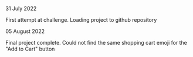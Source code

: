 31 July 2022

First attempt at challenge. Loading project to github repository


05 August 2022

Final project complete. Could not find the same shopping cart emoji for the "Add to Cart" button
